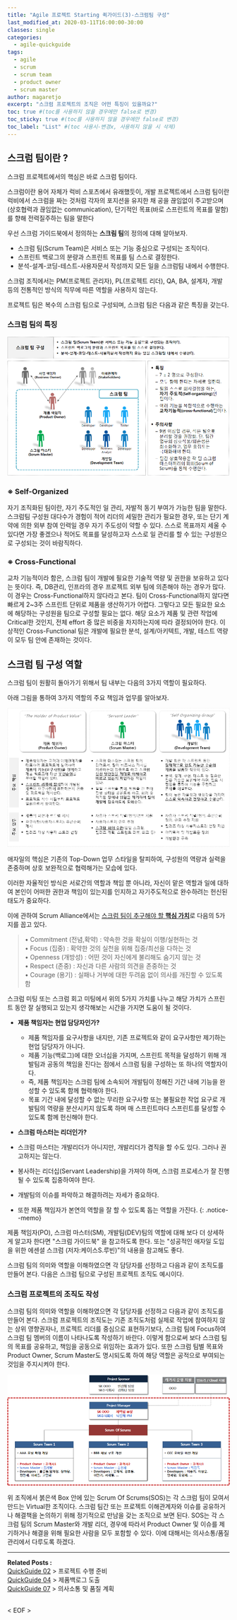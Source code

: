 ```yaml
---
title: "Agile 프로젝트 Starting 퀵가이드(3)-스크럼팀 구성"
last_modified_at: 2020-03-11T16:00:00-30:00
classes: single
categories:
  - agile-quickguide
tags:
  - agile
  - scrum
  - scrum team
  - product owner
  - scrum master
author: magaretjo 
excerpt: "스크럼 프로젝트의 조직은 어떤 특징이 있을까요?"
toc: true #(toc를 사용하지 않을 경우에만 false로 변경)
toc_sticky: true #(toc를 사용하지 않을 경우에만 false로 변경)
toc_label: "List" #(toc 사용시-변경x, 사용하지 않을 시 삭제)
---
```


## 스크럼 팀이란 ?
스크럼 프로젝트에서의 핵심은 바로 스크럼 팀이다.

스크럼이란 용어 자체가 럭비 스포츠에서 유래했듯이, 개발 프로젝트에서 스크럼 팀이란 럭비에서 스크럼을 짜는 것처럼 각자의 포지션을 유지한 채 공을 끊임없이 주고받으며(상호협력과 끊임없는 communication), 단기적인 목표(바로 스프린트의 목표를 말함)를 향해 전력질주하는 팀을 말한다 

우선 스크럼 가이드북에서 정의하는 <span class="mg_focus_1">**스크림 팀**</span>의 정의에 대해 알아보자.
-	스크럼 팀(Scrum Team)은 서비스 또는 기능 중심으로 구성되는 조직이다.
-	스프린트 백로그의 분량과 스프린트 목표를 팀 스스로 결정한다.
-	분석-설계-코딩-테스트-사용자문서 작성까지 모든 일을 스크럼팀 내에서 수행한다.

스크럼 조직에서는 PM(프로젝트 관리자), PL(프로젝트 리더), QA, BA, 설계자, 개발 등의 전통적인 방식의 직무에 따른 역할을 사용하지 않는다. 

프로젝트 팀은 복수의 스크럼 팀으로 구성되며, 스크럼 팀은 다음과 같은 특징을 갖는다.

### 스크럼 팀의 특징
![](/assets/images/agile/agile-scrum-team-def.png)


### ※ Self-Organized 
자기 조직화된 팀이란, 자기 주도적인 일 관리, 자발적 동기 부여가 가능한 팀을 말한다.
스크럼팀 구성원 대다수가 경험이 적어 리더의 세밀한 관리가 필요한 경우, 또는 단기 계약에 의한 외부 참여 인력일 경우 자기 주도성이 약할 수 있다. 스스로 목표까지 세울 수 있다면 가장 좋겠으나 적어도 목표를 달성하고자 스스로 일 관리를 할 수 있는 구성원으로 구성되는 것이 바람직하다.


### ※ Cross-Functional 
교차 기능적이라 함은, 스크럼 팀이 개발에 필요한 기술적 역량 및 권한을 보유하고 있다는 뜻이다. 즉, DB관리, 인프라의 경우 프로젝트 외부 팀에 의존해야 하는 경우가 많다. 이 경우는 Cross-Functional하지 않다라고 본다. 팀이 Cross-Functional하지 않다면 빠르게 2~3주 스프린트 단위로 제품을 생산하기가 어렵다. 그렇다고 모든 필요한 요소에 해당하는 구성원을 팀으로 구성할 필요는 없다. 해당 요소가 제품 및 관련 작업에 Critical한 것인지, 전체 effort 중 많은 비중을 차지하는지에 따라 결정되어야 한다. 이상적인 Cross-Functional 팀은 개발에 필요한 분석, 설계/아키텍트, 개발, 테스트 역량이 모두 팀 안에 존재하는 것이다.


## 스크럼 팀 구성 역할
스크럼 팀이 원활히 돌아가기 위해서 팀 내부는 다음의 3가지 역할이 필요하다.

아래 그림을 통하여 3가지 역할의 주요 책임과 업무를 알아보자.

![](/assets/images/agile/agile-scrum-roles-def.png)

애자일의 핵심은 기존의 Top-Down 업무 스타일을 탈피하여, 구성원의 역량과 실력을 존중하며 상호 보완적으로 협력해가는 모습에 있다. 

이러한 자율적인 방식은 서로간의 역할과 책임 뿐 아니라, 자신이 맡은 역할과 일에 대하여 본인이 어떠한 권한과 책임이 있는지를 인지하고 자기주도적으로 완수하려는 헌신된 태도가 중요하다. 

이에 관하여 Scrum Alliance에서는 <u>스크럼 팀이 추구해야 할 **핵심 가치**</u>로 다음의 5가지를 꼽고 있다.
> <span class="mg_focus_2">•	Commitment (전념,확약)</span> : 약속한 것을 확실이 이행/실현하는 것<br/>
> <span class="mg_focus_2">•	Focus (집중)</span> : 확약한 것의 실천을 위해 집중/최선을 다하는 것<br/>
> <span class="mg_focus_2">•	Openness (개방성)</span> : 어떤 것이 자신에게 불리해도 숨기지 않는 것<br/>
> <span class="mg_focus_2">•	Respect (존중)</span> : 자신과 다른 사람의 의견을 존중하는 것<br/>
> <span class="mg_focus_2">•	Courage (용기)</span> : 실패나 거부에 대한 두려움 없이 의사를 개진할 수 있도록 함<br/>

스크럼 미팅 또는 스크럼 회고 미팅에서 위의 5가지 가치를 나누고 해당 가치가 스프린트 동안 잘 실행되고 있는지 생각해보는 시간을 가지면 도움이 될 것이다.
<br/>


- **제품 책임자는 현업 담당자인가?**
  -	제품 책임자를 요구사항을 내지만, 기존 프로젝트와 같이 요구사항만 제기하는 현업 담당자가 아니다.
  -	제품 기능(백로그)에 대한 오너십을 가지며, 스프린트 목적을 달성하기 위해 개발팀과 공동의 책임을 진다는 점에서 스크럼 팀을 구성하는 또 하나의 역할자이다.
  -	즉, 제품 책임자는 스크럼 팀에 소속되어 개발팀이 정해진 기간 내에 기능을 완성할 수 있도록 함께 협력해야 한다.
  -	목표 기간 내에 달성할 수 없는 무리한 요구사항 또는 불필요한 작업 요구로 개발팀의 역량을 분산시키지 않도록 하며 매 스프린트마다 스프린트를 달성할 수 있도록 함께 헌신해야 한다.

-	**스크럼 마스터는 리더인가?**
  -	스크럼 마스터는 개발리더가 아니지만, 개발리더가 겸직을 할 수도 있다. 그러나 권고하지는 않는다.
  -	봉사하는 리더십(Servant Leadership)을 가져야 하며, 스크럼 프로세스가 잘 진행될 수 있도록 집중하여야 한다. 
  -	개발팀의 이슈를 파악하고 해결하려는 자세가 중요하다.
  -	또한 제품 책임자가 본연의 역할을 잘 할 수 있도록 돕는 역할을 가진다. 
{: .notice--memo} 
<!--팁 박스 분홍색-->

제품 책임자(PO), 스크럼 마스터(SM), 개발팀(DEV)팀의 역할에 대해 보다 더 상세하게 알고자 한다면 "스크럼 가이드북" 을 참고하도록 한다. 또는 "성공적인 애자일 도입을 위한 에센셜 스크럼 (저자:케이스S.루빈)"의 내용을 참고해도 좋다. 

스크럼 팀의 의미와 역할을 이해하였으면 각 담당자를 선정하고 다음과 같이 조직도를 만들어 본다.
다음은 스크럼 팀으로 구성된 프로젝트 조직도 예시이다.
<br/>

### 스크럼 프로젝트의 조직도 작성
스크럼 팀의 의미와 역할을 이해하였으면 각 담당자를 선정하고 다음과 같이 조직도를 만들어 본다.
스크럼 프로젝트의 조직도는 기존 조직도처럼 실제로 작업에 참여하지 않는 상위 영향권자나, 프로젝트 리더를 중심으로 표현하기보다, 스크럼 팀에 Focus하여 스크럼 팀 멤버의 이름이 나타나도록 작성하기 바란다. 이렇게 함으로써 보다 스크럼 팀의 목표를 공유하고, 책임을 공동으로 위임하는 효과가 있다. 또한 스크럼 팀별 목표와 Product Owner, Scrum Master도 명시되도록 하여 해당 역할은 공적으로 부여되는 것임을 주지시켜야 한다. 

![](/assets/images/agile/agile-scrum-org-example.png)


위 조직에서 붉은색 Box 안에 있는 Scrum Of Scrums(SOS)는 각 스크럼 팀이 모여서 만드는 Virtual한 조직이다. 스크럼 팀간 또는 프로젝트 이해관계자와 이슈를 공유하거나 해결책을 논의하기 위해 정기적으로 만남을 갖는 조직으로 보면 된다. 
SOS는 각 스크럼 팀의 Scrum Master와 개발 리더, 경우에 따라서 Product Owner 및 이슈를 제기하거나 해결을 위해 필요한 사람을 모두 포함할 수 있다. 이에 대해서는 의사소통/품질 관리에서 다루도록 하겠다.


***

<div class="mg_subject_1"><b>Related Posts : </b></div> 
<div class="mg_content_1">
<a href="/agile-quickguide/Agile-QuickGuide02-프로젝트수행준비/">QuickGuide 02</a> > 프로젝트 수행 준비 <br>
<a href="/agile-quickguide/Agile-QuickGuide04-제품백로그도출/">QuickGuide 04</a> > 제품백로그 도출 <br>
<a href="/agile-quickguide/Agile-QuickGuide07-소통&품질/">QuickGuide 07</a> > 의사소통 및 품질 계획 
</div>
<br>



< EOF >